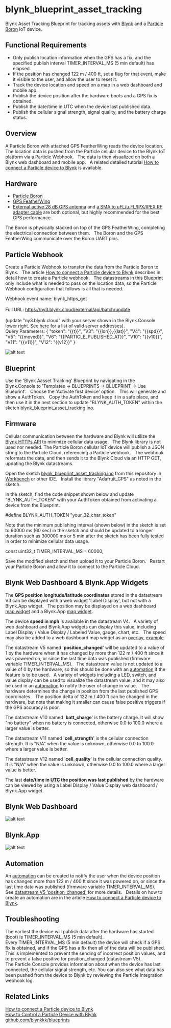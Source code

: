 # blynk_blueprint_asset_tracking
Blynk Asset Tracking Blueprint for tracking assets with [Blynk](https://blynk.io) and a [Particle Boron](https://docs.particle.io/boron/) IoT device.  

## Functional Requirements
- Only publish location information when the GPS has a fix, and the specified publish interval TIMER_INTERVAL_MS (5 min default) has elapsed.
- If the position has changed 122 m / 400 ft, set a flag for that event, make it visible to the user, and allow the user to reset it. 
- Track the device location and speed on a map in a web dashboard and mobile app.
- Publish the device position after the hardware boots and a GPS fix is obtained.
- Publish the date/time in UTC when the device last published data.  
- Publish the cellular signal strength, signal quality, and the battery charge status. 

## Overview
A Particle Boron with attached GPS FeatherWing reads the device location. &nbsp; The location data is pushed from the Particle cellular device to the Blynk IoT platform via a Particle Webhook. &nbsp; The data is then visualized on both a Blynk web dashboard and mobile app. &nbsp; A related detailed tutorial [How to connect a Particle device to Blynk](https://blynk.io/blog/how-to-connect-a-particle-device-to-blynk) is available.  

## Hardware
- [Particle Boron](https://docs.particle.io/boron/)
- [GPS FeatherWing](https://www.adafruit.com/product/3133)
- [External active 28 dB GPS antenna](https://www.adafruit.com/product/960) and [a SMA to uFL/u.FL/IPX/IPEX RF adapter cable](https://www.adafruit.com/product/851) are both optional, but highly recommended for the best GPS performance.

The Boron is physically stacked on top of the GPS FeatherWing, completing the electrical connection between them. &nbsp; The Boron and the GPS FeatherWing communicate over the Boron UART pins. 

## Particle Webhook
Create a Particle Webhook to transfer the data from the Particle Boron to Blynk. &nbsp; The article [How to connect a Particle device to Blynk](https://blynk.io/blog/how-to-connect-a-particle-device-to-blynk) describes in detail how to create a Particle webhook. &nbsp; The datastreams in this Blueprint only include what is needed to pass on the location data, so the Particle Webhook configuration that follows is all that is needed. 

Webhook event name:  blynk_https_get<br/><br/>
Full URL:  https://ny3.blynk.cloud/external/api/batch/update<br/><br/>
(update "ny3.blynk.cloud" with your server shown in the Blynk.Console lower right.  See [here](https://docs.blynk.io/en/blynk.cloud/troubleshooting) for a list of valid server addresses).<br/>
Query Parameters:
{
  "token": "{{t}}",
  "V3": "{{lon}},{{lat}}",
  "V4": "{{spd}}",
  "V5": "{{moved}}",
  "V6": "{{PARTICLE_PUBLISHED_AT}}",
  "V10": "{{v10}}",
  "V11": "{{v11}}",
  "V12": "{{v12}}"
}

![alt text](https://raw.githubusercontent.com/markwkiehl/blynk_blueprint_asset_tracking/1b207282e125cf8f9209113834738008715f28d7/blynk_blueprint_asset_tracking_particle_webhook.png "Particle Webhook")

## Blueprint
Use the 'Blynk Aasset Tracking' Blueprint by navigating in the Blynk.Console to 'Templates -> BLUEPRINTS -> BLUEPRINT -> Use Blueprint'. &nbsp; Choose the 'Activate first device' option. &nbsp; This will generate and show a AuthToken. &nbsp; Copy the AuthToken and keep it in a safe place, and then use it in the next section to update "BLYNK_AUTH_TOKEN" within the sketch  [blynk_blueprint_asset_tracking.ino](https://raw.githubusercontent.com/markwkiehl/blynk_blueprint_asset_tracking/main/blynk_blueprint_asset_tracking.ino).

## Firmware
Cellular communication between the hardware and Blynk will utilize the [Blynk HTTPs API](https://docs.blynk.io/en/blynk.cloud/https-api-overview) to minimize cellular data usage. &nbsp; The Blynk library is not used nor needed.  The Particle Boron cellular IoT device will publish a JSON string to the Particle Cloud, referencing a Particle webhook. &nbsp; The webhook reformats the data, and then sends it to the Blynk Cloud via an HTTP GET, updating the Blynk datastreams.  

Open the sketch [blynk_blueprint_asset_tracking.ino](https://raw.githubusercontent.com/markwkiehl/blynk_blueprint_asset_tracking/main/blynk_blueprint_asset_tracking.ino) from this repository in [Workbench](https://www.particle.io/workbench/) or other IDE. &nbsp; Install the library "Adafruit_GPS" as noted in the sketch.  

In the sketch, find the code snippet shown below and update "BLYNK_AUTH_TOKEN" with your AuthToken obtained from activating a device from the Blueprint. 

  #define BLYNK_AUTH_TOKEN "your_32_char_token"

Note that the minimum publishing interval (shown below) in the sketch is set to 60000 ms (60 sec) in the sketch and should be updated to a longer duration such as 300000 ms or 5 min after the sketch has been fully tested in order to minimize cellular data usage. 

  const uint32_t TIMER_INTERVAL_MS = 60000;

Save the modified sketch and then upload it to your Particle Boron. &nbsp; Restart your Particle Boron and allow it to connect to the Particle Cloud. 

## Blynk Web Dashboard &amp; Blynk.App Widgets
The **GPS position longitude/latitude coordinates** stored in the datastream V3 can be displayed with a web widget 'Label Display', but not with a Blynk.App widget. &nbsp; The position may be displayed on a web dashboard [map widget](https://raw.githubusercontent.com/markwkiehl/blynk_blueprint_asset_tracking/c9bf8a57457cfbf7fdd5697e437be6ecae2f436f/blynk_blueprint_asset_tracking_web_dashboard.png) and a Blynk.App [map widget](https://raw.githubusercontent.com/markwkiehl/blynk_blueprint_asset_tracking/c9bf8a57457cfbf7fdd5697e437be6ecae2f436f/blynk_blueprint_asset_tracking_mobile_app(2).png).  

The device **speed in mph** is available in the datastream V4. &nbsp; A variety of web dashboard and Blynk.App widgets can display this value, including Label Display / Value Display / Labeled Value, gauge, chart, etc. &nbsp; The speed may also be added to a web dashboard map widget as an [overlay](https://raw.githubusercontent.com/markwkiehl/blynk_blueprint_asset_tracking/ea0df8c8faf89e76fb923c34c6448f4ae2f596af/blynk_blueprint_asset_tracking_web_dashboard(4).png), [example](https://raw.githubusercontent.com/markwkiehl/blynk_blueprint_asset_tracking/3ef24b8f3f158d819880977aad00e9d7b7fd9a81/blynk_blueprint_asset_tracking_web_dashboard(5).png). 

The datastream V5 named '**position_changed**' will be updated to a value of 1 by the hardware when it has changed by more than 122 m / 400 ft since it was powered on, or since the last time data was published (firmware variable TIMER_INTERVAL_MS). &nbsp; The datastream value is not updated to a value of 0 by the hardware, so this should be done with an [automation](https://docs.blynk.io/en/concepts/automations) if the feature is to be used. &nbsp; A variety of widgets including a LED, switch, and value display can be used to visualize the datastream value, and it may also be used in an [automation](https://github.com/markwkiehl/blynk_blueprint_asset_tracking/tree/main#automation) to notify the user of change in value. &nbsp; The hardware determines the change in position from the last published GPS coordinates. &nbsp; The position delta of 122 m / 400 ft can be changed in the hardware, but note that making it smaller can cause false positive triggers if the GPS accuracy is poor.

The datastream V10 named '**batt_charge**' is the battery charge.  It will show "no battery" when no battery is connected, otherwise 0.0 to 100.0 where a larger value is better. 

The datastream V11 named '**cell_strength**' is the cellular connection strength.  It is "N/A" when the value is unknown, otherwise 0.0 to 100.0 where a larger value is better. 

The datastream V12 named '**cell_quality**' is the cellular connection quality.  It is "N/A" when the value is unknown, otherwise 0.0 to 100.0 where a larger value is better. 

The last **date/time in [UTC](https://en.wikipedia.org/wiki/Coordinated_Universal_Time) the position was last published** by the hardware can be viewed by using a Label Display / Value Display web dashboard / Blynk.App widget. 

## Blynk Web Dashboard
![alt text](https://raw.githubusercontent.com/markwkiehl/blynk_blueprint_asset_tracking/e49d364d912b49fbd8072db8d5a6ab1d69a2c278/blynk_blueprint_asset_tracking_web_dashboard.png "Web Dashboard")


## Blynk.App
![alt text](https://raw.githubusercontent.com/markwkiehl/blynk_blueprint_asset_tracking/b50557c68d24fac4bd62cea8ab195dd4d4be56a9/blynk_blueprint_asset_tracking_mobile_app(2).png "Blynk.App")

## Automation
An [automation](https://docs.blynk.io/en/concepts/automations) can be created to notify the user when the device position has changed more than 122 m / 400 ft since it was powered on, or since the last time data was published (firmware variable TIMER_INTERVAL_MS). &nbsp; See [datastream V5 'position_changed'](https://github.com/markwkiehl/blynk_blueprint_asset_tracking/tree/main#blynk-web-dashboard--blynkapp-widgets) for more details. &nbsp; Details on how to create an automation are in the article [How to connect a Particle device to Blynk](https://blynk.io/blog/how-to-connect-a-particle-device-to-blynk).  

## Troubleshooting
The earliest the device will publish data after the hardware has started (boot) is TIMER_INTERVAL_MS (5 min default).  
Every TIMER_INTERVAL_MS (5 min default) the device will check if a GPS fix is obtained, and if the GPS has a fix then all of the data will be published. This is implemented to prevent the sending of incorrect position values, and to prevent a false positive for position_changed (datastream V5).  
The Particle Console provides information about when the device has last connected, the cellular signal strength, etc.  You can also see what data has been pushed from the device to Blynk by reviewing the Particle Integration webhook log.  

## Related Links
[How to connect a Particle device to Blynk](https://blynk.io/blog/how-to-connect-a-particle-device-to-blynk)<br/>
[How to Control a Particle Device with Blynk](https://blynk.io/blog/how-to-control-particle-device-with-blynk)<br/>
[github.com/blynkkk/blueprints](https://github.com/blynkkk/blueprints)<br/>
